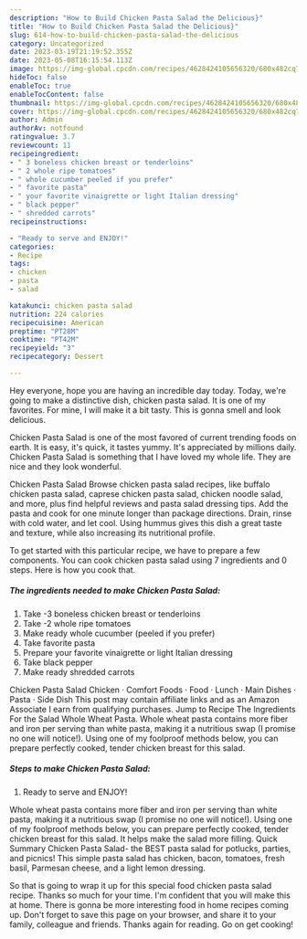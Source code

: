 ```yaml
---
description: "How to Build Chicken Pasta Salad the Delicious}"
title: "How to Build Chicken Pasta Salad the Delicious}"
slug: 614-how-to-build-chicken-pasta-salad-the-delicious
category: Uncategorized
date: 2023-03-19T21:19:52.355Z
date: 2023-05-08T16:15:54.113Z
image: https://img-global.cpcdn.com/recipes/4628424105656320/680x482cq70/chicken-pasta-salad-recipe-main-photo.jpg
hideToc: false
enableToc: true
enableTocContent: false
thumbnail: https://img-global.cpcdn.com/recipes/4628424105656320/680x482cq70/chicken-pasta-salad-recipe-main-photo.jpg
cover: https://img-global.cpcdn.com/recipes/4628424105656320/680x482cq70/chicken-pasta-salad-recipe-main-photo.jpg
author: Admin
authorAv: notfound
ratingvalue: 3.7
reviewcount: 11
recipeingredient:
- " 3 boneless chicken breast or tenderloins"
- " 2 whole ripe tomatoes"
- " whole cucumber peeled if you prefer"
- " favorite pasta"
- " your favorite vinaigrette or light Italian dressing"
- " black pepper"
- " shredded carrots"
recipeinstructions:

- "Ready to serve and ENJOY!"
categories:
- Recipe
tags:
- chicken
- pasta
- salad

katakunci: chicken pasta salad 
nutrition: 224 calories
recipecuisine: American
preptime: "PT28M"
cooktime: "PT42M"
recipeyield: "3"
recipecategory: Dessert

---
```



Hey everyone, hope you are having an incredible day today. Today, we're going to make a distinctive dish, chicken pasta salad. It is one of my favorites. For mine, I will make it a bit tasty. This is gonna smell and look delicious.

Chicken Pasta Salad is one of the most favored of current trending foods on earth. It is easy, it's quick, it tastes yummy. It's appreciated by millions daily. Chicken Pasta Salad is something that I have loved my whole life. They are nice and they look wonderful.

Chicken Pasta Salad Browse chicken pasta salad recipes, like buffalo chicken pasta salad, caprese chicken pasta salad, chicken noodle salad, and more, plus find helpful reviews and pasta salad dressing tips. Add the pasta and cook for one minute longer than package directions. Drain, rinse with cold water, and let cool. Using hummus gives this dish a great taste and texture, while also increasing its nutritional profile.


To get started with this particular recipe, we have to prepare a few components. You can cook chicken pasta salad using 7 ingredients and 0 steps. Here is how you cook that.

<!--inarticleads1-->

##### The ingredients needed to make Chicken Pasta Salad:

1. Take  -3 boneless chicken breast or tenderloins
1. Take  -2 whole ripe tomatoes
1. Make ready  whole cucumber (peeled if you prefer)
1. Take  favorite pasta
1. Prepare  your favorite vinaigrette or light Italian dressing
1. Take  black pepper
1. Make ready  shredded carrots


Chicken Pasta Salad Chicken · Comfort Foods · Food · Lunch · Main Dishes · Pasta · Side Dish This post may contain affiliate links and as an Amazon Associate I earn from qualifying purchases. Jump to Recipe The Ingredients For the Salad Whole Wheat Pasta. Whole wheat pasta contains more fiber and iron per serving than white pasta, making it a nutritious swap (I promise no one will notice!). Using one of my foolproof methods below, you can prepare perfectly cooked, tender chicken breast for this salad. 

<!--inarticleads2-->

##### Steps to make Chicken Pasta Salad:


1. Ready to serve and ENJOY!

Whole wheat pasta contains more fiber and iron per serving than white pasta, making it a nutritious swap (I promise no one will notice!). Using one of my foolproof methods below, you can prepare perfectly cooked, tender chicken breast for this salad. It helps make the salad more filling. Quick Summary Chicken Pasta Salad- the BEST pasta salad for potlucks, parties, and picnics! This simple pasta salad has chicken, bacon, tomatoes, fresh basil, Parmesan cheese, and a light lemon dressing. 

So that is going to wrap it up for this special food chicken pasta salad recipe. Thanks so much for your time. I'm confident that you will make this at home. There is gonna be more interesting food in home recipes coming up. Don't forget to save this page on your browser, and share it to your family, colleague and friends. Thanks again for reading. Go on get cooking!
